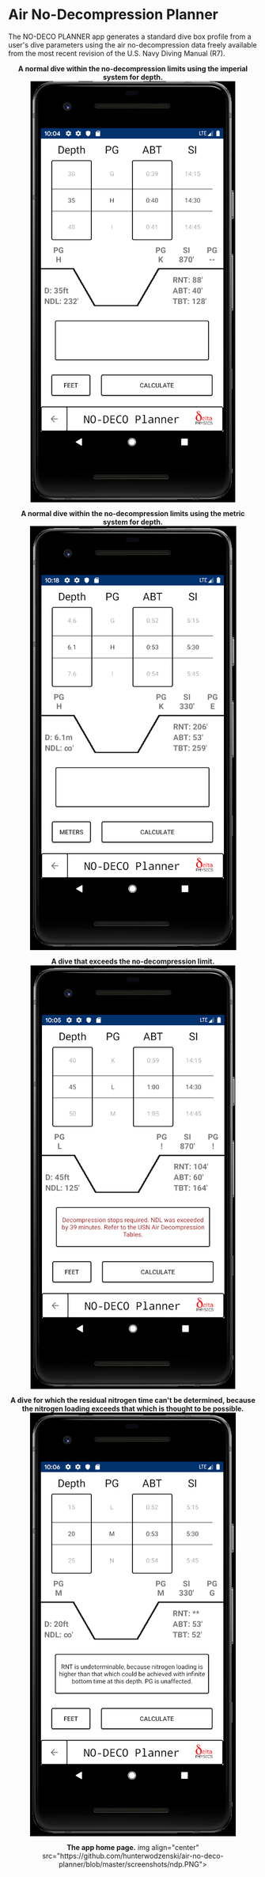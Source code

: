 # Air No-Decompression Planner

The NO-DECO PLANNER app generates a standard dive box profile from a user's dive parameters using the air no-decompression data freely available from the most recent revision of the U.S. Navy Diving Manual (R7).

<p align="center">
  <b>A normal dive within the no-decompression limits using the imperial system for depth.</b>
  <img align="center" src="https://github.com/hunterwodzenski/air-no-deco-planner/blob/master/screenshots/ndp0.PNG">
</p>

<p align="center">
  <b>A normal dive within the no-decompression limits using the metric system for depth.</b>
<img align="center" src="https://github.com/hunterwodzenski/air-no-deco-planner/blob/master/screenshots/ndp3.PNG">
</p>

<p align="center">
<b>A dive that exceeds the no-decompression limit.</b>
<img align="center" src="https://github.com/hunterwodzenski/air-no-deco-planner/blob/master/screenshots/ndp1.PNG">
</p>

<p align="center">
<b>A dive for which the residual nitrogen time can't be determined, because the nitrogen loading exceeds that which is thought to be possible.</b>
  
<img align="center" src="https://github.com/hunterwodzenski/air-no-deco-planner/blob/master/screenshots/ndp2.PNG">
</p>

<p align="center">
<b>The app home page.</b>
img align="center" src="https://github.com/hunterwodzenski/air-no-deco-planner/blob/master/screenshots/ndp.PNG">
</p>
